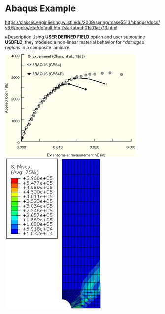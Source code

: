 # Abaqus Example
https://classes.engineering.wustl.edu/2009/spring/mase5513/abaqus/docs/v6.6/books/exa/default.htm?startat=ch01s01aex13.html

#Description
Using **USER DEFINED FIELD** option and user subroutine **USDFLD**, they modeled a non-linear material behavior for **damaged regions* in a composite laminate.


![plot](/01_COMPOSITE_ANALYSIS/03_COMPOSITE_FAILURE_SUBROUTINE/abaqus_example.png)
![plot](/01_COMPOSITE_ANALYSIS/03_COMPOSITE_FAILURE_SUBROUTINE/COMPOSITE_FAILURE.JPG)
